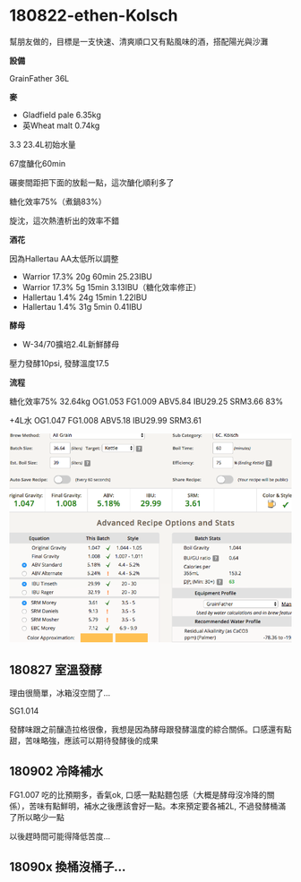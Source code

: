 # 180822-ethen-Kolsch

幫朋友做的，目標是一支快速、清爽順口又有點風味的酒，搭配陽光與沙灘

**設備**

GrainFather 36L

**麥**

* Gladfield pale 6.35kg
* 英Wheat malt 0.74kg

3.3 23.4L初始水量

67度醣化60min

碾麥間距把下面的放鬆一點，這次醣化順利多了

糖化效率75%（煮鍋83%）

旋沈，這次熱渣析出的效率不錯

**酒花**

因為Hallertau AA太低所以調整

* Warrior 17.3% 20g 60min 25.23IBU
* Warrior 17.3% 5g 15min 3.13IBU（糖化效率修正）
* Hallertau 1.4% 24g 15min 1.22IBU
* Hallertau 1.4% 31g 5min 0.41IBU

**酵母**
 
* W-34/70擴培2.4L新鮮酵母

壓力發酵10psi, 發酵溫度17.5

**流程**

糖化效率75% 32.64kg OG1.053 FG1.009 ABV5.84 IBU29.25 SRM3.66 83%

+4L水 OG1.047 FG1.008 ABV5.18 IBU29.99 SRM3.61

![](../img/test136.png)

## 180827 室溫發酵

理由很簡單，冰箱沒空間了...

SG1.014

發酵味跟之前釀造拉格很像，我想是因為酵母跟發酵溫度的綜合關係。口感還有點甜，苦味略強，應該可以期待發酵後的成果

## 180902 冷降補水

FG1.007 吃的比預期多，香氣ok, 口感一點點麵包感（大概是酵母沒冷降的關係），苦味有點鮮明，補水之後應該會好一點。本來預定要各補2L, 不過發酵桶滿了所以略少一點

以後趕時間可能得降低苦度...

## 18090x 換桶沒桶子...